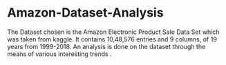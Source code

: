 # Amazon-Dataset-Analysis
The Dataset chosen is the Amazon Electronic Product Sale Data Set which was taken from kaggle. It contains 10,48,576 entries and 9 columns, of 19 years from 1999-2018. An analysis is done on the dataset through the means of various interesting trends .
